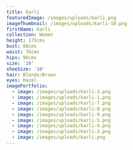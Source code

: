 ```yaml
---
title: Karli
featuredImage: /images/uploads/karli.png
imageThumbnail: /images/uploads/karli-10.png
firstName: Karli
collection: Women
height: 175cms
bust: 88cms
waist: 76cms
hips: 96cms
size: '10'
shoeSize: '10'
hair: Blonde/Brown
eyes: Hazel
imagePortfolio:
  - image: /images/uploads/karli-3.png
  - image: /images/uploads/karli-1.png
  - image: /images/uploads/karli-7.png
  - image: /images/uploads/karli-8.png
  - image: /images/uploads/karli-9.png
  - image: /images/uploads/karli-5.png
  - image: /images/uploads/karli-4.png
  - image: /images/uploads/karli-3.png
  - image: /images/uploads/karli.png
---
```


